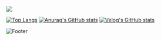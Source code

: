 <img src="https://capsule-render.vercel.app/api?type=waving&color=auto&height=200&section=header&text=leejinagood_Github&fontSize=70" />

[![Top Langs](https://github-readme-stats.vercel.app/api/top-langs/?username=leejinagood)](https://github.com/leejinagood/github-readme-stats)
[![Anurag's GitHub stats](https://github-readme-stats.vercel.app/api?username=leejinagood)](https://github.com/leejinagood/github-readme-stats)
[![Velog's GitHub stats](https://velog-readme-stats.vercel.app/api?name=leejinagood)]([벨로그링크](https://velog.io/@leejinagood/%EC%9B%B9-%EA%B8%B0%EB%B3%B8-%EC%A7%80%EC%8B%9D-1))

![Footer](https://capsule-render.vercel.app/api?type=waving&color=auto&height=200&section=footer)

<!--
**leejinagood/leejinagood** is a ✨ _special_ ✨ repository because its `README.md` (this file) appears on your GitHub profile.

Here are some ideas to get you started:

- 🔭 I’m currently working on ...
- 🌱 I’m currently learning ...
- 👯 I’m looking to collaborate on ...
- 🤔 I’m looking for help with ...
- 💬 Ask me about ...
- 📫 How to reach me: ...
- 😄 Pronouns: ...
- ⚡ Fun fact: ...
-->

